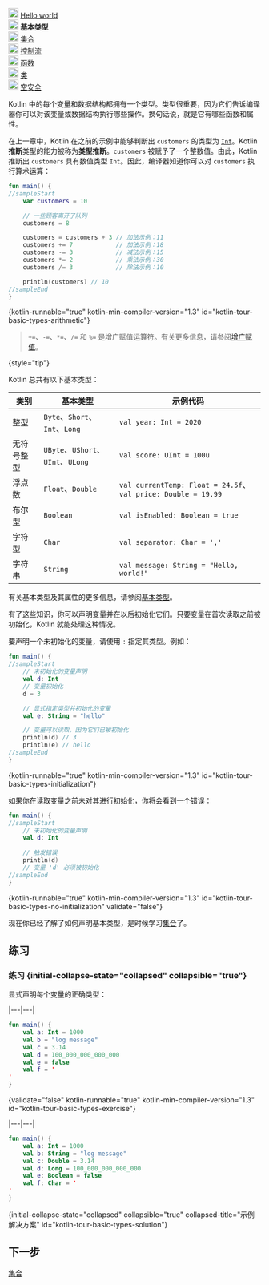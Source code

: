[//]: # (title: 基本类型)

<no-index/>

<tldr>
    <p><img src="icon-1-done.svg" width="20" alt="第一步" /> <a href="kotlin-tour-hello-world.md">Hello world</a><br />
        <img src="icon-2.svg" width="20" alt="第二步" /> <strong>基本类型</strong><br />
        <img src="icon-3-todo.svg" width="20" alt="第三步" /> <a href="kotlin-tour-collections.md">集合</a><br />
        <img src="icon-4-todo.svg" width="20" alt="第四步" /> <a href="kotlin-tour-control-flow.md">控制流</a><br />
        <img src="icon-5-todo.svg" width="20" alt="第五步" /> <a href="kotlin-tour-functions.md">函数</a><br />
        <img src="icon-6-todo.svg" width="20" alt="第六步" /> <a href="kotlin-tour-classes.md">类</a><br />
        <img src="icon-7-todo.svg" width="20" alt="最后一步" /> <a href="kotlin-tour-null-safety.md">空安全</a></p>
</tldr>

Kotlin 中的每个变量和数据结构都拥有一个类型。类型很重要，因为它们告诉编译器你可以对该变量或数据结构执行哪些操作。换句话说，就是它有哪些函数和属性。

在上一章中，Kotlin 在之前的示例中能够判断出 `customers` 的类型为 [`Int`](https://kotlinlang.org/api/latest/jvm/stdlib/kotlin/-int/)。Kotlin **推断**类型的能力被称为**类型推断**。`customers` 被赋予了一个整数值。由此，Kotlin 推断出 `customers` 具有数值类型 `Int`。因此，编译器知道你可以对 `customers` 执行算术运算：

```kotlin
fun main() {
//sampleStart
    var customers = 10

    // 一些顾客离开了队列
    customers = 8

    customers = customers + 3 // 加法示例：11
    customers += 7            // 加法示例：18
    customers -= 3            // 减法示例：15
    customers *= 2            // 乘法示例：30
    customers /= 3            // 除法示例：10

    println(customers) // 10
//sampleEnd
}
```
{kotlin-runnable="true" kotlin-min-compiler-version="1.3" id="kotlin-tour-basic-types-arithmetic"}

> `+=`、`-=`、`*=`、`/=` 和 `%=` 是增广赋值运算符。有关更多信息，请参阅[增广赋值](operator-overloading.md#augmented-assignments)。
> 
{style="tip"}

Kotlin 总共有以下基本类型：

| **类别**         | **基本类型**                     | **示例代码**                                              |
|--------------------|------------------------------------|---------------------------------------------------------------|
| 整型             | `Byte`、`Short`、`Int`、`Long`   | `val year: Int = 2020`                                        |
| 无符号整型       | `UByte`、`UShort`、`UInt`、`ULong` | `val score: UInt = 100u`                                      |
| 浮点数           | `Float`、`Double`                  | `val currentTemp: Float = 24.5f`、`val price: Double = 19.99` |
| 布尔型           | `Boolean`                          | `val isEnabled: Boolean = true`                               |
| 字符型           | `Char`                             | `val separator: Char = ','`                                   |
| 字符串           | `String`                           | `val message: String = "Hello, world!"`                       |

有关基本类型及其属性的更多信息，请参阅[基本类型](basic-types.md)。

有了这些知识，你可以声明变量并在以后初始化它们。只要变量在首次读取之前被初始化，Kotlin 就能处理这种情况。

要声明一个未初始化的变量，请使用 `:` 指定其类型。例如：

```kotlin
fun main() {
//sampleStart
    // 未初始化的变量声明
    val d: Int
    // 变量初始化
    d = 3

    // 显式指定类型并初始化的变量
    val e: String = "hello"

    // 变量可以读取，因为它们已被初始化
    println(d) // 3
    println(e) // hello
//sampleEnd
}
```
{kotlin-runnable="true" kotlin-min-compiler-version="1.3" id="kotlin-tour-basic-types-initialization"}

如果你在读取变量之前未对其进行初始化，你将会看到一个错误：

```kotlin
fun main() {
//sampleStart
    // 未初始化的变量声明
    val d: Int
    
    // 触发错误
    println(d)
    // 变量 'd' 必须被初始化
//sampleEnd
}
```
{kotlin-runnable="true" kotlin-min-compiler-version="1.3" id="kotlin-tour-basic-types-no-initialization" validate="false"}

现在你已经了解了如何声明基本类型，是时候学习[集合](kotlin-tour-collections.md)了。

## 练习

### 练习 {initial-collapse-state="collapsed" collapsible="true"}

显式声明每个变量的正确类型：

|---|---|
```kotlin
fun main() {
    val a: Int = 1000 
    val b = "log message"
    val c = 3.14
    val d = 100_000_000_000_000
    val e = false
    val f = '
'
}
```
{validate="false" kotlin-runnable="true" kotlin-min-compiler-version="1.3" id="kotlin-tour-basic-types-exercise"}

|---|---|
```kotlin
fun main() {
    val a: Int = 1000
    val b: String = "log message"
    val c: Double = 3.14
    val d: Long = 100_000_000_000_000
    val e: Boolean = false
    val f: Char = '
'
}
```
{initial-collapse-state="collapsed" collapsible="true" collapsed-title="示例解决方案" id="kotlin-tour-basic-types-solution"}

## 下一步

[集合](kotlin-tour-collections.md)
